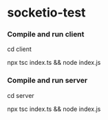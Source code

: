 # socketio-test

### Compile and run client

cd client

npx tsc index.ts && node index.js

### Compile and run server

cd server

npx tsc index.ts && node index.js
